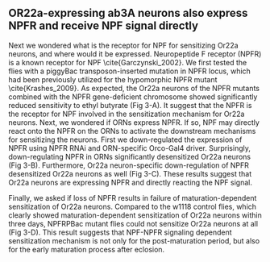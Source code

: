 ## OR22a-expressing ab3A neurons also express NPFR and receive NPF signal directly

Next we wondered what is the receptor for NPF for sensitizing Or22a neurons, and where would it be expressed.
Neuropeptide F receptor (NPFR) is a known receptor for NPF \cite{Garczynski_2002}.
We first tested the flies with a piggyBac transposon-inserted mutation in NPFR locus, which had been previously utilized for the hypomorphic NPFR mutant \cite{Krashes_2009}.
As expected, the Or22a neurons of the NPFR mutants combined with the NPFR gene-deficient chromosome showed significantly reduced sensitivity to ethyl butyrate (Fig 3-A).
It suggest that the NPFR is the receptor for NPF involved in the sensitization mechanism for Or22a neurons.
Next, we wondered if ORNs express NPFR.
If so, NPF may directly react onto the NPFR on the ORNs to activate the downstream mechanisms for sensitizing the neurons.
First we down-regulated the expression of NPFR using NPFR RNAi and ORN-specific Orco-Gal4 driver.
Surprisingly, down-regulating NPFR in ORNs significantly desensitized Or22a neurons (Fig 3-B).
Furthermore, Or22a neuron-specific down-regulation of NPFR desensitized Or22a neurons as well (Fig 3-C).
These results suggest that Or22a neurons are expressing NPFR and directly reacting the NPF signal.

Finally, we asked if loss of NPFR results in failure of maturation-dependent sensitization of Or22a neurons.
Compared to the w1118 control flies, which clearly showed maturation-dependent sensitization of Or22a neurons within three days, NPFRPBac mutant flies could not sensitize Or22a neurons at all (Fig 3-D).
This result suggests that NPF-NPFR signaling dependent sensitization mechanism is not only for the post-maturation period, but also for the early maturation process after eclosion.
